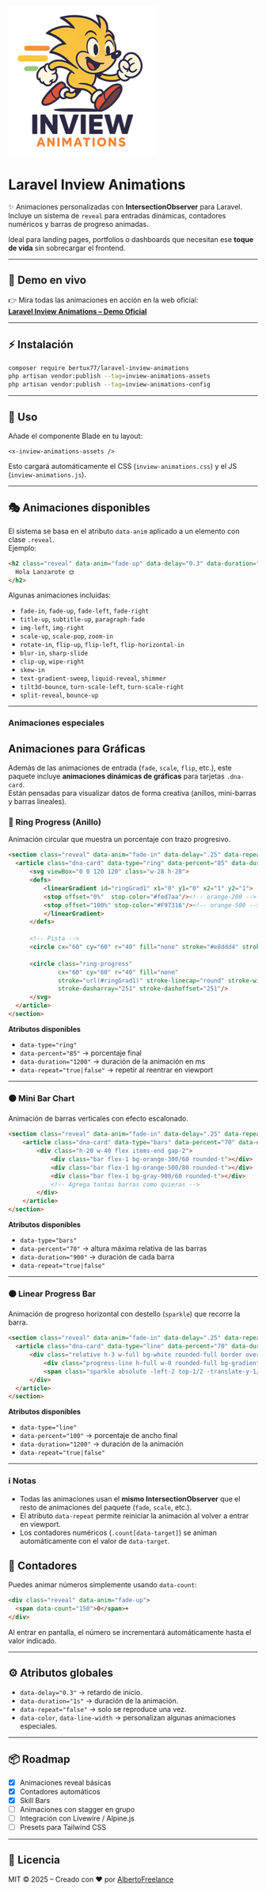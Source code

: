<img src="preview/laravel-inview-animations.webp" alt="Logo Laravel Inview Animations" width="300">

# Laravel Inview Animations

✨ Animaciones personalizadas con **IntersectionObserver** para Laravel.  
Incluye un sistema de `reveal` para entradas dinámicas, contadores numéricos y barras de progreso animadas.  

Ideal para landing pages, portfolios o dashboards que necesitan ese **toque de vida** sin sobrecargar el frontend.

---
## 👀 Demo en vivo

👉 Mira todas las animaciones en acción en la web oficial:  
[**Laravel Inview Animations – Demo Oficial**](https://albertofreelance.com/laravel-inview-animations)

---
## ⚡ Instalación

```bash
composer require bertux77/laravel-inview-animations
php artisan vendor:publish --tag=inview-animations-assets
php artisan vendor:publish --tag=inview-animations-config
```

---

## 🔌 Uso

Añade el componente Blade en tu layout:

```blade
<x-inview-animations-assets />
```

Esto cargará automáticamente el CSS (`inview-animations.css`) y el JS (`inview-animations.js`).

---

## 🎭 Animaciones disponibles

El sistema se basa en el atributo `data-anim` aplicado a un elemento con clase `.reveal`.  
Ejemplo:

```html
<h2 class="reveal" data-anim="fade-up" data-delay="0.3" data-duration="1s">
  Hola Lanzarote 🌞
</h2>
```

Algunas animaciones incluidas:

- `fade-in`, `fade-up`, `fade-left`, `fade-right`
- `title-up`, `subtitle-up`, `paragraph-fade`
- `img-left`, `img-right`
- `scale-up`, `scale-pop`, `zoom-in`
- `rotate-in`, `flip-up`, `flip-left`, `flip-horizontal-in`
- `blur-in`, `sharp-slide`
- `clip-up`, `wipe-right`
- `skew-in`
- `text-gradient-sweep`, `liquid-reveal`, `shimmer`
- `tilt3d-bounce`, `turn-scale-left`, `turn-scale-right`
- `split-reveal`, `bounce-up`

---
### Animaciones especiales

## Animaciones para Gráficas

Además de las animaciones de entrada (`fade`, `scale`, `flip`, etc.), este paquete incluye **animaciones dinámicas de gráficas** para tarjetas `.dna-card`.  
Están pensadas para visualizar datos de forma creativa (anillos, mini-barras y barras lineales).

### 🔵 Ring Progress (Anillo)

Animación circular que muestra un porcentaje con trazo progresivo.

```html
<section class="reveal" data-anim="fade-in" data-delay=".25" data-repeat="true">
  <article class="dna-card" data-type="ring" data-percent="85" data-duration="1200">
      <svg viewBox="0 0 120 120" class="w-28 h-28">
      <defs>
          <linearGradient id="ringGrad1" x1="0" y1="0" x2="1" y2="1">
          <stop offset="0%"  stop-color="#fed7aa"/><!-- orange-200 -->
          <stop offset="100%" stop-color="#F97316"/><!-- orange-500 -->
          </linearGradient>
      </defs>

      <!-- Pista -->
      <circle cx="60" cy="60" r="40" fill="none" stroke="#e8ddd4" stroke-width="12"/>

      <circle class="ring-progress"
              cx="60" cy="60" r="40" fill="none"
              stroke="url(#ringGrad1)" stroke-linecap="round" stroke-width="12"
              stroke-dasharray="251" stroke-dashoffset="251"/>
      </svg>
  </article>
</section>
```

**Atributos disponibles**
- `data-type="ring"`
- `data-percent="85"` → porcentaje final
- `data-duration="1200"` → duración de la animación en ms
- `data-repeat="true|false"` → repetir al reentrar en viewport

---

### 🟤 Mini Bar Chart

Animación de barras verticales con efecto escalonado.

```html
<section class="reveal" data-anim="fade-in" data-delay=".25" data-repeat="true" >
    <article class="dna-card" data-type="bars" data-percent="70" data-duration="1600">
        <div class="h-20 w-40 flex items-end gap-2">
            <div class="bar flex-1 bg-orange-300/60 rounded-t"></div>
            <div class="bar flex-1 bg-orange-500/80 rounded-t"></div>
            <div class="bar flex-1 bg-gray-900/60 rounded-t"></div>
            <!-- Agrega tantas barras como quieras -->
        </div>
    </article>
</section>
```

**Atributos disponibles**
- `data-type="bars"`
- `data-percent="70"` → altura máxima relativa de las barras
- `data-duration="900"` → duración de cada barra
- `data-repeat="true|false"`

---

### 🟠 Linear Progress Bar

Animación de progreso horizontal con destello (`sparkle`) que recorre la barra.

```html
<section class="reveal" data-anim="fade-in" data-delay=".25" data-repeat="true" >
  <article class="dna-card" data-type="line" data-percent="70" data-duration="1200">
      <div class="relative h-3 w-full bg-white rounded-full border overflow-hidden">
          <div class="progress-line h-full w-0 rounded-full bg-gradient-to-r from-orange-300 via-orange-500 to-gray-900 "></div>
          <span class="sparkle absolute -left-2 top-1/2 -translate-y-1/2 w-3 h-3 rounded-full bg-gray-900 opacity-0"></span>
      </div>
  </article>
</section>
```

**Atributos disponibles**
- `data-type="line"`
- `data-percent="100"` → porcentaje de ancho final
- `data-duration="1200"` → duración de la animación
- `data-repeat="true|false"`

---

### ℹ️ Notas

- Todas las animaciones usan el **mismo IntersectionObserver** que el resto de animaciones del paquete (`fade`, `scale`, etc.).
- El atributo `data-repeat` permite reiniciar la animación al volver a entrar en viewport.
- Los contadores numéricos (`.count[data-target]`) se animan automáticamente con el valor de `data-target`.

## 🔢 Contadores

Puedes animar números simplemente usando `data-count`:

```html
<div class="reveal" data-anim="fade-up">
  <span data-count="150">0</span>+
</div>
```

Al entrar en pantalla, el número se incrementará automáticamente hasta el valor indicado.

---

## ⚙️ Atributos globales

- `data-delay="0.3"` → retardo de inicio.
- `data-duration="1s"` → duración de la animación.
- `data-repeat="false"` → solo se reproduce una vez.
- `data-color`, `data-line-width` → personalizan algunas animaciones especiales.

---

## 📦 Roadmap

- [x] Animaciones reveal básicas
- [x] Contadores automáticos
- [x] Skill Bars
- [ ] Animaciones con stagger en grupo
- [ ] Integración con Livewire / Alpine.js
- [ ] Presets para Tailwind CSS

---

## 📝 Licencia

MIT © 2025 – Creado con ❤️ por [AlbertoFreelance](https://albertofreelance.com)
